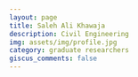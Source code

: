 ```yaml
---
layout: page
title: Saleh Ali Khawaja
description: Civil Engineering
img: assets/img/profile.jpg
category: graduate researchers
giscus_comments: false
---
```

